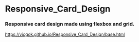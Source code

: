 ﻿# Responsive_Card_Design
### Responsive card design made using flexbox and grid.
https://vicgok.github.io/Responsive_Card_Design/base.html
